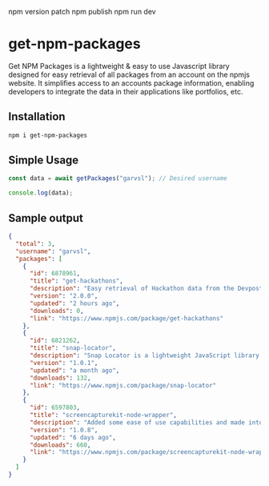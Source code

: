 npm version patch
npm publish
npm run dev

# get-npm-packages

Get NPM Packages is a lightweight & easy to use Javascript library designed for easy retrieval of all packages from an account on the npmjs website. It simplifies access to an accounts package information, enabling developers to integrate the data in their applications like portfolios, etc.

## Installation

```bash
npm i get-npm-packages
```

## Simple Usage

```javascript
const data = await getPackages("garvsl"); // Desired username

console.log(data);
```

## Sample output

```json
{
  "total": 3,
  "username": "garvsl",
  "packages": [
    {
      "id": 6878961,
      "title": "get-hackathons",
      "description": "Easy retrieval of Hackathon data from the Devpost website",
      "version": "2.0.0",
      "updated": "2 hours ago",
      "downloads": 0,
      "link": "https://www.npmjs.com/package/get-hackathons"
    },
    {
      "id": 6821262,
      "title": "snap-locator",
      "description": "Snap Locator is a lightweight JavaScript library designed for easy retrieval of location data from the Snap Locator website. It simplifies access to store information, enabling developers to integrate location-based services into their applications effort",
      "version": "1.0.1",
      "updated": "a month ago",
      "downloads": 132,
      "link": "https://www.npmjs.com/package/snap-locator"
    },
    {
      "id": 6597803,
      "title": "screencapturekit-node-wrapper",
      "description": "Added some ease of use capabilities and made into package for simple integration. No Audio recording",
      "version": "1.0.8",
      "updated": "6 days ago",
      "downloads": 660,
      "link": "https://www.npmjs.com/package/screencapturekit-node-wrapper"
    }
  ]
}
```
